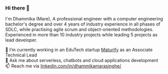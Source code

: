 ### Hi there 👋

<!--
**dhammikamare/dhammikamare** is a ✨ _special_ ✨ repository because its `README.md` (this file) appears on your GitHub profile.

Here are some ideas to get you started:

- 🔭 I’m currently working on ...
- 🌱 I’m currently learning ...
- 👯 I’m looking to collaborate on ...
- 🤔 I’m looking for help with ...
- 💬 Ask me about ...
- 📫 How to reach me: ...
- 😄 Pronouns: ...
- ⚡ Fun fact: ...
-->

I'm Dhammika (Mare), A professional engineer with a computer engineering bachelor's degree and over 4 years of industry experience in all phases of SDLC, while practising agile scrum and object-oriented methodologies. Experienced in more than 10 industry projects while leading 5 projects as lead developer.

🔭 I’m currently working in an EduTech startup [Maturify](https://www.maturify.com/) as an Associate Technical Lead   
💬 Ask me about serverless, chatbots and cloud applications development  
📫 Reach me via [linkedin.com/in/dhammikamarasinghe/](https://www.linkedin.com/in/dhammikamarasinghe/)

